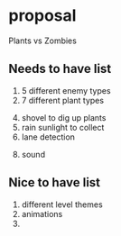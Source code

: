 # proposal
Plants vs Zombies
## Needs to have list
1) 5 different enemy types
2) 7 different plant types
<!-- 3) selecting and placing plants -->
4) shovel to dig up plants
5) rain sunlight to collect
6) lane detection
<!-- 7) creating a grid for the lawn  -->
8) sound

## Nice to have list
1) different level themes
2) animations
3) 
